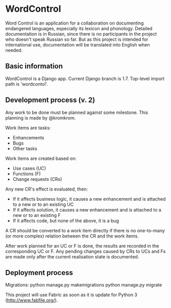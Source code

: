 WordControl
===========

Word Control is an application for a collaboration on documenting endangered languages, especially its lexicon and phonology.
Detailed documentation is in Russian, since there is no participants in the project who doesn't speak Russian so far. But as this project is intended for international use, documentation will be translated into English when needed.  

Basic information
-----------------
WordControl is a Django app. Current Django branch is 1.7.
Top-level import path is 'wordcontol'.

Development process (v. 2)
--------------------------
Any work to be done must be planned against some milestone. This planning is made by @kromkrom.

Work items are tasks:
* Enhancements
* Bugs
* Other tasks

Work items are created based on:
* Use cases (UC)
* Functions (F)
* Change requests (CRs)

Any new CR's effect is evaluated, then:
* If it affects business logic, it causes a new enhancement and is attached to a new or to an existing UC
* If it affects solution, it causes a new enhancement and is attached to a new or to an existing F
* If it affects code, but none of the above, it is a bug

A CR should be converted to a work item directly if there is no one-to-many (or more complex) relation between the CR and the work items.

After work planned for an UC or F is done, the results are recorded in the corresponding UC or F.
Any pending changes caused by CRs to UCs and Fs are made only after the current realisation state is documented.

Deployment process
------------------
Migrations:
python manage.py makemigrations
python manage.py migrate

This project will use Fabric as soon as it is update for Python 3 (http://www.fabfile.org/).